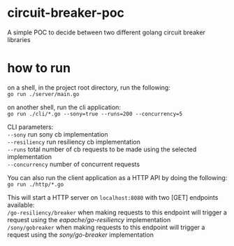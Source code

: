 # circuit-breaker-poc
A simple POC to decide between two different golang circuit breaker libraries

# how to run
on a shell, in the project root directory, run the following:  
 `go run ./server/main.go`

on another shell, run the cli application:  
 `go run ./cli/*.go --sony=true --runs=200 --concurrency=5`

CLI parameters:  
`--sony` run sony cb implementation  
`--resiliency` run resiliency cb implementation  
`--runs` total number of cb requests to be made using the selected implementation  
`--concurrency` number of concurrent requests  

You can also run the client application as a HTTP API by doing the following:  
 `go run ./http/*.go`
 
This will start a HTTP server on `localhost:8080` with two [GET] endpoints available:  
 `/go-resiliency/breaker` when making requests to this endpoint will trigger a request using the *eapache/go-resiliency* implementation  
 `/sony/gobreaker` when making requests to this endpoint will trigger a request using the *sony/go-breaker* implementation  

